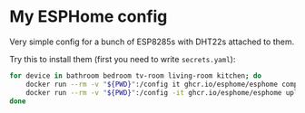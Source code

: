 # My ESPHome config

Very simple config for a bunch of ESP8285s with DHT22s attached to them.

Try this to install them (first you need to write `secrets.yaml`):

```sh
for device in bathroom bedroom tv-room living-room kitchen; do
    docker run --rm -v "${PWD}":/config it ghcr.io/esphome/esphome compile $device.yaml
    docker run --rm -v "${PWD}":/config -it ghcr.io/esphome/esphome upload $device.yaml
done
```